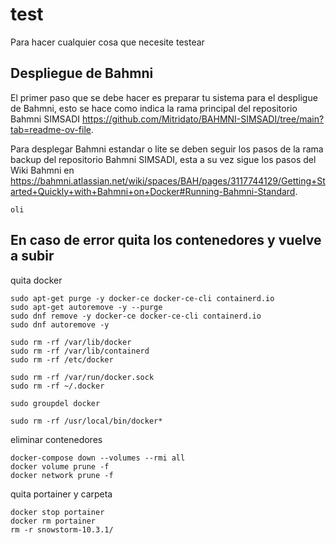 # test
Para hacer cualquier cosa que necesite testear

## Despliegue de Bahmni

El primer paso que se debe hacer es preparar tu sistema para el despligue de Bahmni, esto se hace como indica la rama principal del repositorio Bahmni SIMSADI https://github.com/Mitridato/BAHMNI-SIMSADI/tree/main?tab=readme-ov-file.


Para desplegar Bahmni estandar o lite se deben seguir los pasos de la rama backup del repositorio Bahmni SIMSADI, esta a su vez sigue los pasos del Wiki Bahmni en 
https://bahmni.atlassian.net/wiki/spaces/BAH/pages/3117744129/Getting+Started+Quickly+with+Bahmni+on+Docker#Running-Bahmni-Standard.


```
oli
```

## En caso de error quita los contenedores y vuelve a subir

quita docker
```
sudo apt-get purge -y docker-ce docker-ce-cli containerd.io
sudo apt-get autoremove -y --purge
sudo dnf remove -y docker-ce docker-ce-cli containerd.io
sudo dnf autoremove -y

sudo rm -rf /var/lib/docker
sudo rm -rf /var/lib/containerd
sudo rm -rf /etc/docker

sudo rm -rf /var/run/docker.sock
sudo rm -rf ~/.docker

sudo groupdel docker

sudo rm -rf /usr/local/bin/docker*

```
eliminar contenedores
```
docker-compose down --volumes --rmi all
docker volume prune -f
docker network prune -f
```
quita portainer y carpeta
```
docker stop portainer
docker rm portainer
rm -r snowstorm-10.3.1/
```

